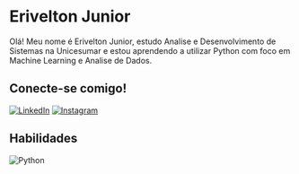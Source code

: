 
# Erivelton Junior

Olá! Meu nome é Erivelton Junior, estudo Analise e Desenvolvimento de Sistemas na Unicesumar e estou aprendendo a utilizar Python com foco em Machine Learning e Analise de Dados.

## Conecte-se comigo!

[![LinkedIn](https://img.shields.io/badge/LINKEDIN-000?style=for-the-badge&logo=linkedin&logoColor=0E76A8)](https://www.linkedin.com/in/eriveltonjr/)
[![Instagram](https://img.shields.io/badge/Instagram-000?style=for-the-badge&logo=instagram)](https://www.instagram.com/jrluzz_/)

## Habilidades

![Python](https://img.shields.io/badge/Python-000?style=for-the-badge&logo=python)

